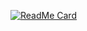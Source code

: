 [![ReadMe Card](https://github-readme-stats.vercel.app/api/pin/?username=Ezio-y&repo=github-readme-stats)](https://github.com/anuraghazra/github-readme-stats)


<!--
**Ezio-y/Ezio-y** is a ✨ _special_ ✨ repository because its `README.md` (this file) appears on your GitHub profile.

Here are some ideas to get you started:

- 🔭 I’m currently working on ...
- 🌱 I’m currently learning ...
- 👯 I’m looking to collaborate on ...
- 🤔 I’m looking for help with ...
- 💬 Ask me about ...
- 📫 How to reach me: ...
- 😄 Pronouns: ...
- ⚡ Fun fact: ...
-->
